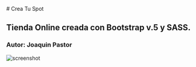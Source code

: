 
﻿# Crea Tu Spot
 ## Tienda Online creada con Bootstrap v.5 y SASS.
 ### Autor: Joaquin Pastor
![screenshot](https://user-images.githubusercontent.com/89076798/137233496-19eebfe7-3325-415d-b53c-f1d8282b803e.jpg)
